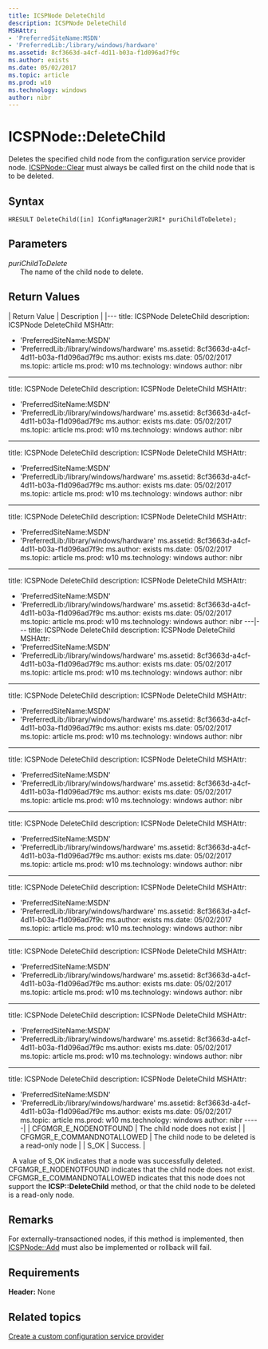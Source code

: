 ```yaml
---
title: ICSPNode DeleteChild
description: ICSPNode DeleteChild
MSHAttr:
- 'PreferredSiteName:MSDN'
- 'PreferredLib:/library/windows/hardware'
ms.assetid: 8cf3663d-a4cf-4d11-b03a-f1d096ad7f9c
ms.author: exists
ms.date: 05/02/2017
ms.topic: article
ms.prod: w10
ms.technology: windows
author: nibr
---
```


# ICSPNode::DeleteChild

Deletes the specified child node from the configuration service provider node. [ICSPNode::Clear](icspnodeclear.md) must always be called first on the child node that is to be deleted.

## Syntax

``` syntax
HRESULT DeleteChild([in] IConfigManager2URI* puriChildToDelete);
```

## Parameters

<a href="" id="purichildtodelete"></a>*puriChildToDelete*  
&nbsp;&nbsp;&nbsp;&nbsp;&nbsp;&nbsp;The name of the child node to delete.

## Return Values

| Return Value                 | Description                                      |
|---
title: ICSPNode DeleteChild
description: ICSPNode DeleteChild
MSHAttr:
- 'PreferredSiteName:MSDN'
- 'PreferredLib:/library/windows/hardware'
ms.assetid: 8cf3663d-a4cf-4d11-b03a-f1d096ad7f9c
ms.author: exists
ms.date: 05/02/2017
ms.topic: article
ms.prod: w10
ms.technology: windows
author: nibr
------
title: ICSPNode DeleteChild
description: ICSPNode DeleteChild
MSHAttr:
- 'PreferredSiteName:MSDN'
- 'PreferredLib:/library/windows/hardware'
ms.assetid: 8cf3663d-a4cf-4d11-b03a-f1d096ad7f9c
ms.author: exists
ms.date: 05/02/2017
ms.topic: article
ms.prod: w10
ms.technology: windows
author: nibr
------
title: ICSPNode DeleteChild
description: ICSPNode DeleteChild
MSHAttr:
- 'PreferredSiteName:MSDN'
- 'PreferredLib:/library/windows/hardware'
ms.assetid: 8cf3663d-a4cf-4d11-b03a-f1d096ad7f9c
ms.author: exists
ms.date: 05/02/2017
ms.topic: article
ms.prod: w10
ms.technology: windows
author: nibr
------
title: ICSPNode DeleteChild
description: ICSPNode DeleteChild
MSHAttr:
- 'PreferredSiteName:MSDN'
- 'PreferredLib:/library/windows/hardware'
ms.assetid: 8cf3663d-a4cf-4d11-b03a-f1d096ad7f9c
ms.author: exists
ms.date: 05/02/2017
ms.topic: article
ms.prod: w10
ms.technology: windows
author: nibr
------
title: ICSPNode DeleteChild
description: ICSPNode DeleteChild
MSHAttr:
- 'PreferredSiteName:MSDN'
- 'PreferredLib:/library/windows/hardware'
ms.assetid: 8cf3663d-a4cf-4d11-b03a-f1d096ad7f9c
ms.author: exists
ms.date: 05/02/2017
ms.topic: article
ms.prod: w10
ms.technology: windows
author: nibr
---|---
title: ICSPNode DeleteChild
description: ICSPNode DeleteChild
MSHAttr:
- 'PreferredSiteName:MSDN'
- 'PreferredLib:/library/windows/hardware'
ms.assetid: 8cf3663d-a4cf-4d11-b03a-f1d096ad7f9c
ms.author: exists
ms.date: 05/02/2017
ms.topic: article
ms.prod: w10
ms.technology: windows
author: nibr
------
title: ICSPNode DeleteChild
description: ICSPNode DeleteChild
MSHAttr:
- 'PreferredSiteName:MSDN'
- 'PreferredLib:/library/windows/hardware'
ms.assetid: 8cf3663d-a4cf-4d11-b03a-f1d096ad7f9c
ms.author: exists
ms.date: 05/02/2017
ms.topic: article
ms.prod: w10
ms.technology: windows
author: nibr
------
title: ICSPNode DeleteChild
description: ICSPNode DeleteChild
MSHAttr:
- 'PreferredSiteName:MSDN'
- 'PreferredLib:/library/windows/hardware'
ms.assetid: 8cf3663d-a4cf-4d11-b03a-f1d096ad7f9c
ms.author: exists
ms.date: 05/02/2017
ms.topic: article
ms.prod: w10
ms.technology: windows
author: nibr
------
title: ICSPNode DeleteChild
description: ICSPNode DeleteChild
MSHAttr:
- 'PreferredSiteName:MSDN'
- 'PreferredLib:/library/windows/hardware'
ms.assetid: 8cf3663d-a4cf-4d11-b03a-f1d096ad7f9c
ms.author: exists
ms.date: 05/02/2017
ms.topic: article
ms.prod: w10
ms.technology: windows
author: nibr
------
title: ICSPNode DeleteChild
description: ICSPNode DeleteChild
MSHAttr:
- 'PreferredSiteName:MSDN'
- 'PreferredLib:/library/windows/hardware'
ms.assetid: 8cf3663d-a4cf-4d11-b03a-f1d096ad7f9c
ms.author: exists
ms.date: 05/02/2017
ms.topic: article
ms.prod: w10
ms.technology: windows
author: nibr
------
title: ICSPNode DeleteChild
description: ICSPNode DeleteChild
MSHAttr:
- 'PreferredSiteName:MSDN'
- 'PreferredLib:/library/windows/hardware'
ms.assetid: 8cf3663d-a4cf-4d11-b03a-f1d096ad7f9c
ms.author: exists
ms.date: 05/02/2017
ms.topic: article
ms.prod: w10
ms.technology: windows
author: nibr
------
title: ICSPNode DeleteChild
description: ICSPNode DeleteChild
MSHAttr:
- 'PreferredSiteName:MSDN'
- 'PreferredLib:/library/windows/hardware'
ms.assetid: 8cf3663d-a4cf-4d11-b03a-f1d096ad7f9c
ms.author: exists
ms.date: 05/02/2017
ms.topic: article
ms.prod: w10
ms.technology: windows
author: nibr
------
title: ICSPNode DeleteChild
description: ICSPNode DeleteChild
MSHAttr:
- 'PreferredSiteName:MSDN'
- 'PreferredLib:/library/windows/hardware'
ms.assetid: 8cf3663d-a4cf-4d11-b03a-f1d096ad7f9c
ms.author: exists
ms.date: 05/02/2017
ms.topic: article
ms.prod: w10
ms.technology: windows
author: nibr
-----|
| CFGMGR\_E\_NODENOTFOUND      | The child node does not exist                    |
| CFGMGR\_E\_COMMANDNOTALLOWED | The child node to be deleted is a read-only node |
| S\_OK                        | Success.                                         |

 
A value of S\_OK indicates that a node was successfully deleted. CFGMGR\_E\_NODENOTFOUND indicates that the child node does not exist. CFGMGR\_E\_COMMANDNOTALLOWED indicates that this node does not support the **ICSP::DeleteChild** method, or that the child node to be deleted is a read-only node.

## Remarks

For externally–transactioned nodes, if this method is implemented, then [ICSPNode::Add](icspnodeadd.md) must also be implemented or rollback will fail.

## Requirements

**Header:** None

## Related topics

[Create a custom configuration service provider](create-a-custom-configuration-service-provider.md)

 






